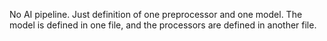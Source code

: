 No AI pipeline. Just definition of one preprocessor and one model. The model is defined in one file, and the processors are defined in another file.